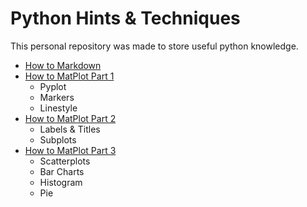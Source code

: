 # Python Hints & Techniques
This personal repository was made to store useful python knowledge. 

- [How to Markdown](https://github.com/satoru-teshima/python_hints_techniques/blob/main/How%20to%20Markdown.ipynb)
- [How to MatPlot Part 1](https://github.com/satoru-teshima/python_hints_techniques/blob/main/How%20to%20MatPlot%20Part%20I.ipynb)
  - Pyplot
  - Markers
  - Linestyle
- [How to MatPlot Part 2](https://github.com/satoru-teshima/python_hints_techniques/blob/main/How%20to%20Matplot%20Part%202.ipynb)
  - Labels & Titles
  - Subplots
- [How to MatPlot Part 3](https://github.com/satoru-teshima/python_hints_techniques/blob/main/How%20to%20MatPlot%20Part%203.ipynb)
  - Scatterplots
  - Bar Charts
  - Histogram
  - Pie
